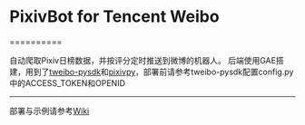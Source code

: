 ﻿# PixivBot for Tencent Weibo

==========

自动爬取Pixiv日榜数据，并按评分定时推送到微博的机器人。
后端使用GAE搭建，用到了[tweibo-pysdk](https://github.com/upbit/tweibo-pysdk)和[pixivpy](https://github.com/upbit/pixivpy)，部署前请参考tweibo-pysdk配置config.py中的ACCESS_TOKEN和OPENID

***
部署与示例请参考[Wiki](https://github.com/upbit/PixivBot/wiki)
